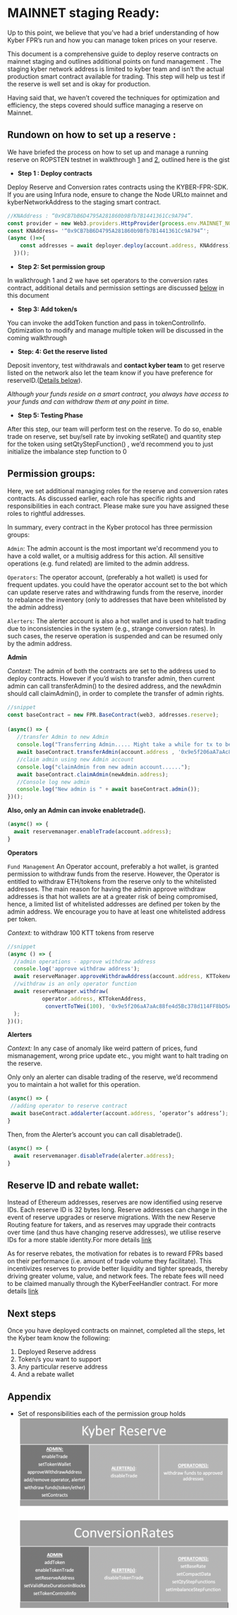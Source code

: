 # MAINNET staging Ready:


Up to this point, we believe that you’ve had a brief understanding of how Kyber FPR’s run and how you can manage token prices on your reserve. 

This document is a comprehensive guide to deploy reserve contracts on mainnet staging and outlines additional points on fund management . The staging kyber network address is limited to kyber team and isn’t the actual production smart contract available for trading. This step will help us test if the reserve is well set and is okay for production.

Having said that, we haven’t covered the techniques for optimization and efficiency, the steps covered should suffice managing a reserve on Mainnet.

## Rundown on how to set up a reserve : 

We have briefed the process on how to set up and manage a running reserve on ROPSTEN testnet in walkthrough [1](/docs/tutorial-walkthrough1.md) and [2](/docs/tutorial-walkthrough2.md), outlined here is the gist

* **Step 1 : Deploy contracts** 

Deploy Reserve and Conversion rates contracts using the KYBER-FPR-SDK. If you are using Infura node, ensure to change the Node URLto mainnet and kyberNetworkAddress to the staging smart contract. 

```js
//KNAddress : “0x9CB7bB6D4795A281860b9Bfb7B1441361Cc9A794”. 
const provider = new Web3.providers.HttpProvider(process.env.MAINNET_NODE_URL)
const KNAddress= '“0x9CB7bB6D4795A281860b9Bfb7B1441361Cc9A794”';
(async ()=>{
    const addresses = await deployer.deploy(account.address, KNAddress);
  })();
```
* **Step 2: Set permission group**

In walkthrough 1 and 2 we have set operators to the conversion rates contract, additional details and permission settings are discussed [below](#Permission-groups) in this document

* **Step 3: Add token/s**

You can invoke the addToken function and pass in tokenControlInfo. Optimization to modify and manage multiple token will be discussed in the coming walkthrough

* **Step: 4: Get the reserve listed**

Deposit inventory, test withdrawals and **contact kyber team** to get reserve listed on the network also let the team know if you have preference for reserveID.([Details below](#Reserve-ID-and-rebate-wallet)).

*Although your funds reside on a smart contract, you always have access to your funds and can withdraw them at any point in time.*

* **Step 5: Testing Phase**

After this step, our team will perform test on the reserve. To do so, enable trade on reserve, set buy/sell rate by invoking setRate() and quantity step for the token using setQtyStepFunction() , we’d recommend you to just initialize the imbalance step function to 0


## Permission groups: 
Here, we set additional managing roles for the reserve and conversion rates contracts. As discussed earlier, each role has specific rights and responsibilities in each contract. Please make sure you have assigned these roles to rightful addresses.

In summary, every contract in the Kyber protocol has three permission groups:

`Admin`:
The admin account is the most important we'd recommend you to have a cold wallet, or a multisig address for this action. All sensitive operations (e.g. fund related) are limited to the admin address.

`Operators`:
The operator account, (preferably a hot wallet) is used for frequent updates. you could have the operator account set to the bot which can update reserve rates and withdrawing funds from the reserve, inorder to rebalance the inventory (only to addresses that have been whitelisted by the admin address)

`Alerters`: 
The alerter account is also a hot wallet and is used to halt trading due to inconsistencies in the system (e.g., strange conversion rates). In such cases, the reserve operation is suspended and can be resumed only by the admin address.

**Admin**

*Context:* The admin of both the contracts are set to the address used to deploy contracts. However if you’d wish to transfer admin, then current admin can call transferAdmin() to the desired address, and the newAdmin should call claimAdmin(), in order to complete the transfer of admin rights.

```js
//snippet
const baseContract = new FPR.BaseContract(web3, addresses.reserve);
 
(async() => {
   //transfer Admin to new Admin
   console.log("Transferring Admin..... Might take a while for tx to be mined ");
   await baseContract.transferAdmin(account.address , '0x9e5f206aA7aAc88fe4d5Bc378d114FF8bD5A67c5');
   //claim admin using new Admin account
   console.log("claimAdmin from new admin account......");
   await baseContract.claimAdmin(newAdmin.address);
   //Console log new admin
   console.log("New admin is " + await baseContract.admin());
})();
```

**Also, only an Admin can invoke enabletrade().**

```js
(async() => {
  await reservemanager.enableTrade(account.address);
}
```
**Operators**

`Fund Management`
An Operator account, preferably a hot wallet, is granted permission to withdraw funds from the reserve. However, the Operator is entitled to withdraw ETH/tokens from the reserve only to the whitelisted addresses. The main reason for having the admin approve withdraw addresses is that hot wallets are at a greater risk of being compromised, hence, a limited list of whitelisted addresses are defined per token by the admin address. We encourage you to have at least one whitelisted address per token.


*Context:* to withdraw 100 KTT tokens from reserve 
```js
//snippet
(async () => {
  //admin operations - approve withdraw address
  console.log('approve withdraw address');
  await reserveManager.approveWithdrawAddress(account.address, KTTokenAddress, '0x9e5f206aA7aAc88fe4d5Bc378d114FF8bD5A67c5');
  //withdraw is an only operator function
  await reserveManager.withdraw(
           operator.address, KTTokenAddress,
            convertToTWei(100), '0x9e5f206aA7aAc88fe4d5Bc378d114FF8bD5A67c5'
  );
})();
```
**Alerters**

*Context:* In any case of anomaly like weird pattern of prices, fund mismanagement, wrong price update etc., you might want to halt trading on the reserve. 

Only only an alerter can disable trading of the reserve, we’d recommend you to maintain a hot wallet for this operation.

```js
(async() => {
 //adding operator to reserve contract
 await baseContract.addalerter(account.address, ‘operator’s address’);
}
```
Then, from the Alerter’s account you can call disabletrade().

```js
(async() => {
  await reservemanager.disableTrade(alerter.address);
}
```

## Reserve ID and rebate wallet:

Instead of Ethereum addresses, reserves are now identified using reserve IDs. Each reserve ID is 32 bytes long. Reserve addresses can change in the event of reserve upgrades or reserve migrations. With the new Reserve Routing feature for takers, and as reserves may upgrade their contracts over time (and thus have changing reserve addresses), we utilise reserve IDs for a more stable identity.For more details [link](/docs/reserveIDs.md)


As for reserve rebates, the motivation for rebates is to reward FPRs based on their performance (i.e. amount of trade volume they facilitate). This incentivizes reserves to provide better liquidity and tighter spreads, thereby driving greater volume, value, and network fees. The rebate fees will need to be claimed manually through the KyberFeeHandler contract. For more details [link](/docs/reservesRebates.md)


## Next steps
Once you have deployed contracts on mainnet, completed all the steps, let the Kyber team know the following:
1. Deployed Reserve address
2. Token/s you want to support
3. Any particular reserve address
4. And a rebate wallet

## Appendix

* Set of responsibilities each of the permission group holds
![Permission Groups](/snapShots/perm.png)